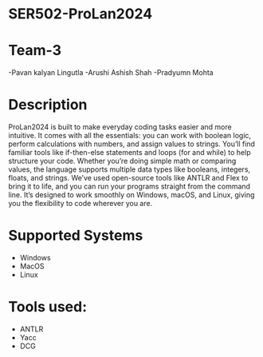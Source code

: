 # SER502-ProLan2024

# Team-3
-Pavan kalyan Lingutla
-Arushi Ashish Shah
-Pradyumn Mohta

# Description
 ProLan2024 is built to make everyday coding tasks easier and more intuitive. It comes with all the essentials: you can work with boolean logic, perform calculations 
 with numbers, and assign values to strings. You’ll find familiar tools like if-then-else statements and loops (for and while) to help structure your code. Whether 
 you’re doing simple math or comparing values, the language supports multiple data types like booleans, integers, floats, and strings. We’ve used open-source tools 
 like ANTLR and Flex to bring it to life, and you can run your programs straight from the command line. It’s designed to work smoothly on Windows, macOS, and Linux, 
 giving you the flexibility to code wherever you are.

# Supported Systems
- Windows
- MacOS
- Linux

# Tools used:
- ANTLR
- Yacc
- DCG


